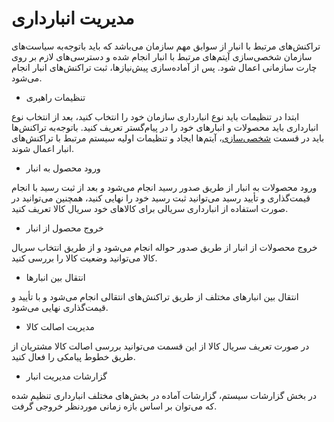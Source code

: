 # مدیریت انبارداری 


تراکنش‌های مرتبط با انبار از سوابق مهم سازمان می‌باشد که باید باتوجه‌به سیاست‌های سازمان شخصی‌سازی آیتم‌های مرتبط با انبار انجام شده و دسترسی‌های لازم بر روی چارت سازمانی اعمال شود. پس از آماده‌سازی پیش‌نیازها، ثبت تراکنش‌های انبار انجام می‌شود.


- تنظیمات راهبری


ابتدا در تنظیمات باید نوع انبارداری سازمان خود را انتخاب کنید، بعد از انتخاب نوع انبارداری باید محصولات و انبارهای خود را در پیام‌گستر تعریف کنید. باتوجه‌به تراکنش‌ها باید در قسمت [شخصی‌سازی](https://help.payamgostar.com/docs/Customization)، آیتم‌ها ایجاد و تنظیمات اولیه سیستم مرتبط با تراکنش‌های انبار اعمال شوند.


- ورود محصول به انبار


ورود محصولات به انبار از طریق صدور رسید انجام می‌شود و بعد از ثبت رسید با انجام قیمت‌گذاری و تأیید رسید می‌توانید ثبت رسید خود را نهایی کنید، همچنین می‌توانید در صورت استفاده از انبارداری سریالی برای کالا‌های خود سریال کالا تعریف کنید.


-  خروج محصول از انبار


خروج محصولات از انبار از طریق صدور حواله انجام می‌شود و از طریق انتخاب سریال کالا می‌توانید وضعیت کالا را بررسی کنید.


- انتقال بین انبارها


انتقال بین انبارهای مختلف از طریق تراکنش‌های انتقالی انجام می‌شود و با تأیید و قیمت‌گذاری نهایی می‌شود.


- مدیریت اصالت کالا


در صورت تعریف سریال کالا از این قسمت می‌توانید بررسی اصالت کالا مشتریان از طریق خطوط پیامکی را فعال کنید.


- گزارشات مدیریت انبار


در بخش گزارشات سیستم، گزارشات آماده در بخش‌های مختلف انبارداری تنظیم شده که می‌توان بر اساس بازه زمانی موردنظر خروجی گرفت.

